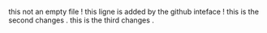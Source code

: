 this not an empty file !
this ligne is added by the github inteface !
this is the second changes .
this is the third changes .
